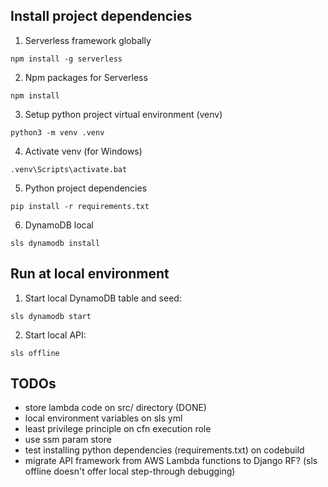 ## Install project dependencies
1. Serverless framework globally
``` cli
npm install -g serverless
```
2. Npm packages for Serverless
``` cli
npm install
```
3. Setup python project virtual environment (venv)
``` cli
python3 -m venv .venv
```
4. Activate venv (for Windows)
``` cli
.venv\Scripts\activate.bat
```
5. Python project dependencies
``` cli
pip install -r requirements.txt
```
6. DynamoDB local
``` cli
sls dynamodb install
```

## Run at local environment
1. Start local DynamoDB table and seed:
 ``` cli
sls dynamodb start
```
2. Start local API:
```cli
sls offline
```

## TODOs
- store lambda code on src/ directory (DONE)
- local environment variables on sls yml
- least privilege principle on cfn execution role
- use ssm param store
- test installing python dependencies (requirements.txt) on codebuild
- migrate API framework from AWS Lambda functions to Django RF? (sls offline doesn't offer local step-through debugging)

